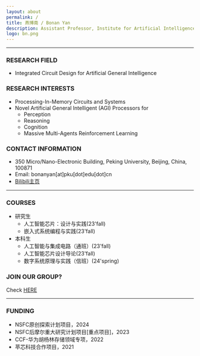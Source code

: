 ```yaml
---
layout: about
permalink: /
title: 燕博南 / Bonan Yan
description: Assistant Professor, Institute for Artificial Intelligence<br> Peking University
logo: bn.png
---
```


***

### RESEARCH FIELD
- Integrated Circuit Design for Artificial General Intelligence

### RESEARCH INTERESTS
- Processing-In-Memory Circuits and Systems
- Novel Artificial General Intelligent (AGI) Processors for 
  - Perception
  - Reasoning
  - Cognition
  - Massive Multi-Agents Reinforcement Learning

### CONTACT INFORMATION
- 350 Micro/Nano-Electronic Building, Peking University, Beijing, China, 100871
- Email: bonanyan[at]pku[dot]edu[dot]cn
- [Bilibili主页](https://space.bilibili.com/400781891)

---
### COURSES
- 研究生
  - 人工智能芯片：设计与实践(23'fall)
  - 嵌入式系统编程与实践(23'fall)
- 本科生
  - 人工智能与集成电路（通班）(23'fall)
  - 人工智能芯片设计导论(23'fall)
  - 数字系统原理与实践（信班）(24'spring)

### JOIN OUR GROUP?
Check [HERE](/recruit)

---
### FUNDING
- NSFC原创探索计划项目，2024
- NSFC后摩尔重大研究计划项目[重点项目]，2023
- CCF-华为胡杨林存储领域专项，2022
- 苹芯科技合作项目，2021